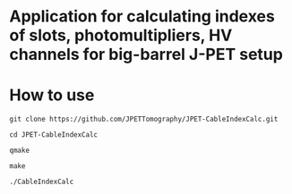 Application for calculating indexes of slots, photomultipliers, HV channels for big-barrel J-PET setup
======================================================================================================

How to use
==========

	git clone https://github.com/JPETTomography/JPET-CableIndexCalc.git
	
	cd JPET-CableIndexCalc
	
	qmake

	make

	./CableIndexCalc
